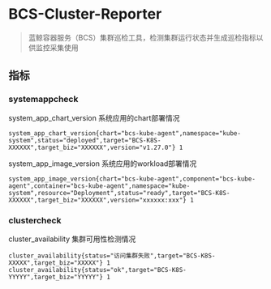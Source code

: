 # BCS-Cluster-Reporter
> 蓝鲸容器服务（BCS）集群巡检工具，检测集群运行状态并生成巡检指标以供监控采集使用

## 指标


### systemappcheck
system_app_chart_version 系统应用的chart部署情况
```
system_app_chart_version{chart="bcs-kube-agent",namespace="kube-system",status="deployed",target="BCS-K8S-XXXXXX",target_biz="XXXXXX",version="v1.27.0"} 1
```

system_app_image_version 系统应用的workload部署情况
```
system_app_image_version{chart="bcs-kube-agent",component="bcs-kube-agent",container="bcs-kube-agent",namespace="kube-system",resource="Deployment",status="ready",target="BCS-K8S-XXXXXX",target_biz="XXXXXX",version="xxxxxx:xxx"} 1
```

### clustercheck
cluster_availability 集群可用性检测情况
```
cluster_availability{status="访问集群失败",target="BCS-K8S-XXXXX",target_biz="XXXXX"} 1
cluster_availability{status="ok",target="BCS-K8S-YYYYY",target_biz="YYYYY"} 1
```




